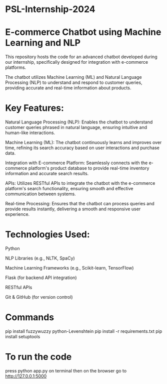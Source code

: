 # PSL-Internship-2024
# E-commerce Chatbot using Machine Learning and NLP
This repository hosts the code for an advanced chatbot developed during our internship, specifically designed for integration with e-commerce platforms. 

The chatbot utilizes Machine Learning (ML) and Natural Language Processing (NLP) to understand and respond to customer queries, providing accurate and real-time information about products.

# Key Features:
Natural Language Processing (NLP): Enables the chatbot to understand customer queries phrased in natural language, ensuring intuitive and human-like interactions.

Machine Learning (ML): The chatbot continuously learns and improves over time, refining its search accuracy based on user interactions and purchase data.

Integration with E-commerce Platform: Seamlessly connects with the e-commerce platform's product database to provide real-time inventory information and accurate search results.

APIs: Utilizes RESTful APIs to integrate the chatbot with the e-commerce platform's search functionality, ensuring smooth and effective communication between systems.

Real-time Processing: Ensures that the chatbot can process queries and provide results instantly, delivering a smooth and responsive user experience.

# Technologies Used:
Python

NLP Libraries (e.g., NLTK, SpaCy)

Machine Learning Frameworks (e.g., Scikit-learn, TensorFlow)

Flask (for backend API integration)

RESTful APIs

Git & GitHub (for version control)


# Commands
pip install fuzzywuzzy python-Levenshtein
pip install -r requirements.txt
pip install setuptools

# To run the code
press python app.py on terminal
then on the browser go to http://127.0.0.1:5000
